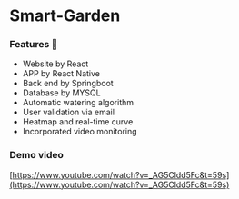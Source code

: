 # Smart-Garden

### Features 🤩

- Website by React
- APP by React Native
- Back end by Springboot
- Database by MYSQL
- Automatic watering algorithm
- User validation via email
- Heatmap and real-time curve
- Incorporated video monitoring 

### Demo video

[https://www.youtube.com/watch?v=_AG5Cldd5Fc&t=59s](https://www.youtube.com/watch?v=_AG5Cldd5Fc&t=59s)
